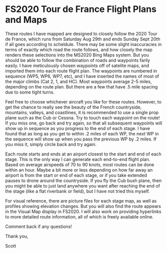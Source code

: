 # FS2020 Tour de France Flight Plans and Maps

These routes I have mapped are designed to closely follow the 2020 Tour de France, which runs from Saturday Aug 29th and ends Sunday Sept 20th if all goes according to scheldule. There may be some slight inaccuracies in terms of exactly which road the route follows, and how closely the map renders these selections into the MS2020 Bing Maps system. But you should be able to follow the combination of roads and waypoints farily easily. I have meticulously chosen waypoints off of satelite maps, and imported them into each route flight plan. The waypoints are numbered in sequence (WP5, WP6, WP7, etc), and I have inserted the names of most of the major climbs (Cat 2, 1, and HC). Most waypoints average 2-5 miles, depending on the route plan. But there are a few that have .5 mile spacing due to some tight turns. 

Feel free to choose whichever aircraft you like for these routes. However, to get the chance to really see the beauty of the French countryside, mountains, valleys, and coastlines, it is recommended to use a single prop plane such as the Cub or Cessna. Try to touch each waypoint on the route! If you miss one, go back and try again, so that all subsequent waypoints will show up in sequence as you progress to the end of each stage. I have found that as long as you get to within .2 miles of each WP, the next WP in the sequence will show up when you pass the previous WP by .2 miles. If you miss it, simply circle back and try again. 

Each route starts and ends at an airport closest to the start and end of each stage. This is the only way I can generate each end-to-end flight plan. Based on average airspeeds of 70 to 90 knots, most routes can be done within an hour. Maybe a bit more or less depending on how far away an airport is from the start or end of each stage, or if you take extended pauses to drone around the countryside. If you fly the Cub bush plane, then you might be able to just land anywhere you want after reaching the end of the stage (like a flat riverbank or field), but I have not tried this myself.  

For visual reference, there are picture files for each stage map, as well as profiles showing elevation changes. But you will also find the route appears in the Visual Map display in FS2020. I will also work on providing hyperlinks to more detailed route information, all of which is freely available online. 

Comment back if any questions! 

Thank you,

Scott

